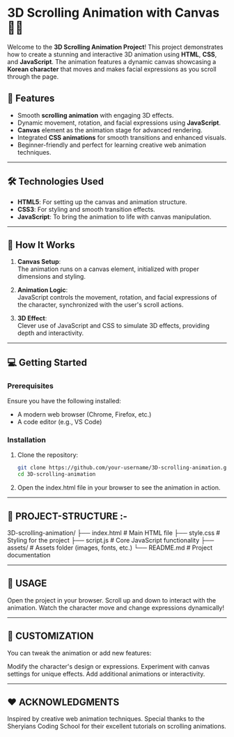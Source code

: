 # 3D Scrolling Animation with Canvas 🎨✨

Welcome to the **3D Scrolling Animation Project**! This project demonstrates how to create a stunning and interactive 3D animation using **HTML**, **CSS**, and **JavaScript**. The animation features a dynamic canvas showcasing a **Korean character** that moves and makes facial expressions as you scroll through the page.  

## 🚀 Features
- Smooth **scrolling animation** with engaging 3D effects.
- Dynamic movement, rotation, and facial expressions using **JavaScript**.
- **Canvas** element as the animation stage for advanced rendering.
- Integrated **CSS animations** for smooth transitions and enhanced visuals.
- Beginner-friendly and perfect for learning creative web animation techniques.

---

## 🛠️ Technologies Used
- **HTML5**: For setting up the canvas and animation structure.
- **CSS3**: For styling and smooth transition effects.
- **JavaScript**: To bring the animation to life with canvas manipulation.

---

## 📖 How It Works
1. **Canvas Setup**:  
   The animation runs on a canvas element, initialized with proper dimensions and styling. 

2. **Animation Logic**:  
   JavaScript controls the movement, rotation, and facial expressions of the character, synchronized with the user's scroll actions.

3. **3D Effect**:  
   Clever use of JavaScript and CSS to simulate 3D effects, providing depth and interactivity.

---

## 💻 Getting Started

### Prerequisites
Ensure you have the following installed:
- A modern web browser (Chrome, Firefox, etc.)
- A code editor (e.g., VS Code)

### Installation
1. Clone the repository:
   ```bash
   git clone https://github.com/your-username/3D-scrolling-animation.git
   cd 3D-scrolling-animation

2. Open the index.html file in your browser to see the animation in action.

---

## 📂 PROJECT-STRUCTURE :-

3D-scrolling-animation/
├── index.html       # Main HTML file
├── style.css        # Styling for the project
├── script.js        # Core JavaScript functionality
├── assets/          # Assets folder (images, fonts, etc.)
└── README.md        # Project documentation

---

## 🌟 USAGE
Open the project in your browser.
Scroll up and down to interact with the animation.
Watch the character move and change expressions dynamically!

---

## 🔧 CUSTOMIZATION
You can tweak the animation or add new features:

Modify the character's design or expressions.
Experiment with canvas settings for unique effects.
Add additional animations or interactivity.

---

## ❤️ ACKNOWLEDGMENTS
Inspired by creative web animation techniques.
Special thanks to the Sheryians Coding School for their excellent tutorials on scrolling animations.
